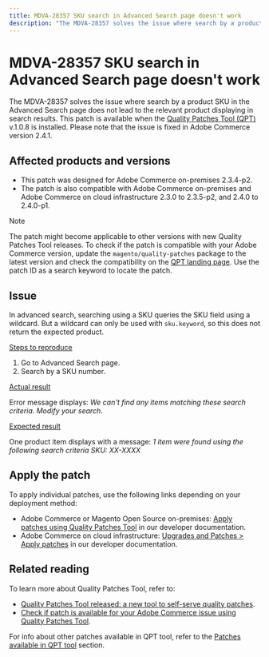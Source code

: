 ```yaml
---
title: MDVA-28357 SKU search in Advanced Search page doesn't work
description: "The MDVA-28357 solves the issue where search by a product SKU in the Advanced Search page does not lead to the relevant product displaying in search results. This patch is available when the [Quality Patches Tool (QPT)](/help/announcements/adobe-commerce-announcements/magento-quality-patches-released-new-tool-to-self-serve-quality-patches.md) v.1.0.8 is installed. Please note that the issue is fixed in Adobe Commerce version 2.4.1."
---
```


# MDVA-28357 SKU search in Advanced Search page doesn't work

The MDVA-28357 solves the issue where search by a product SKU in the Advanced Search page does not lead to the relevant product displaying in search results. This patch is available when the [Quality Patches Tool (QPT)](/help/announcements/adobe-commerce-announcements/magento-quality-patches-released-new-tool-to-self-serve-quality-patches.md) v.1.0.8 is installed. Please note that the issue is fixed in Adobe Commerce version 2.4.1.

## Affected products and versions

* This patch was designed for Adobe Commerce on-premises 2.3.4-p2.
* The patch is also compatible with Adobe Commerce on-premises and Adobe Commerce on cloud infrastructure 2.3.0 to 2.3.5-p2, and 2.4.0 to 2.4.0-p1.

>[!NOTE]
>
>The patch might become applicable to other versions with new Quality Patches Tool releases. To check if the patch is compatible with your Adobe Commerce version, update the `magento/quality-patches` package to the latest version and check the compatibility on the [QPT landing page](https://devdocs.magento.com/quality-patches/tool.html#patch-grid). Use the patch ID as a search keyword to locate the patch.

## Issue

In advanced search, searching using a SKU queries the SKU field using a wildcard. But a wildcard can only be used with `sku.keyword`, so this does not return the expected product.

 <u>Steps to reproduce</u>

1. Go to Advanced Search page.
1. Search by a SKU number.

 <u>Actual result</u>

 Error message displays: *We can't find any items matching these search criteria. Modify your search*.

 <u>Expected result</u>

 One product item displays with a message: *1 item were found using the following search criteria*  *SKU: XX-XXXX*

## Apply the patch

To apply individual patches, use the following links depending on your deployment method:

* Adobe Commerce or Magento Open Source on-premises: [Apply patches using Quality Patches Tool](https://devdocs.magento.com/guides/v2.4/comp-mgr/patching/mqp.html) in our developer documentation.
* Adobe Commerce on cloud infrastructure: [Upgrades and Patches > Apply patches](https://devdocs.magento.com/cloud/project/project-patch.html) in our developer documentation.

## Related reading

To learn more about Quality Patches Tool, refer to:

* [Quality Patches Tool released: a new tool to self-serve quality patches](/help/announcements/adobe-commerce-announcements/magento-quality-patches-released-new-tool-to-self-serve-quality-patches.md).
* [Check if patch is available for your Adobe Commerce issue using Quality Patches Tool](/help/support-tools/patches-available-in-qpt-tool/check-patch-for-magento-issue-with-magento-quality-patches.md).

For info about other patches available in QPT tool, refer to the [Patches available in QPT tool](https://support.magento.com/hc/en-us/sections/360010506631-Patches-available-in-QPT-tool-) section.